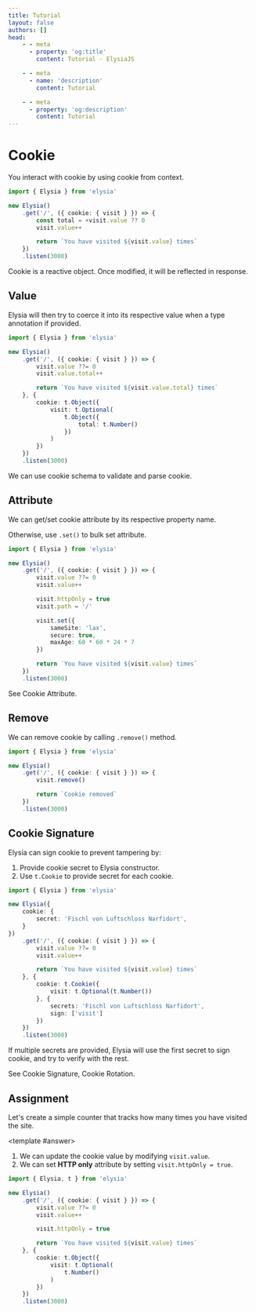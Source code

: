 ```yaml
---
title: Tutorial
layout: false
authors: []
head:
    - - meta
      - property: 'og:title'
        content: Tutorial - ElysiaJS

    - - meta
      - name: 'description'
        content: Tutorial

    - - meta
      - property: 'og:description'
        content: Tutorial
---
```


<script setup lang="ts">
import { Elysia } from 'elysia'

import Editor from '../../../components/xiao/playground/playground.vue'
import DocLink from '../../../components/xiao/doc-link/doc-link.vue'
import Playground from '../../../components/nearl/playground.vue'

import { code, testcases } from './data'
</script>

<Editor :code="code" :testcases="testcases">

# Cookie

You interact with cookie by using <DocLink href="/patterns/cookie">cookie</DocLink> from context.

```typescript
import { Elysia } from 'elysia'

new Elysia()
	.get('/', ({ cookie: { visit } }) => {
		const total = +visit.value ?? 0
		visit.value++

		return `You have visited ${visit.value} times`
	})
	.listen(3000)
```

Cookie is a reactive object. Once modified, it will be reflected in response.

## Value

Elysia will then try to coerce it into its respective value when a type annotation if provided.

```typescript
import { Elysia } from 'elysia'

new Elysia()
	.get('/', ({ cookie: { visit } }) => {
		visit.value ??= 0
		visit.value.total++

		return `You have visited ${visit.value.total} times`
	}, {
		cookie: t.Object({
			visit: t.Optional(
				t.Object({
					total: t.Number()
				})
			)
		})
	})
	.listen(3000)
```

We can use <DocLink href="/patterns/cookie.html#cookie-schema">cookie schema</DocLink> to validate and parse cookie.

## Attribute
We can get/set cookie attribute by its respective property name.

Otherwise, use `.set()` to bulk set attribute.

```typescript
import { Elysia } from 'elysia'

new Elysia()
	.get('/', ({ cookie: { visit } }) => {
		visit.value ??= 0
		visit.value++

		visit.httpOnly = true
		visit.path = '/'

		visit.set({
			sameSite: 'lax',
			secure: true,
			maxAge: 60 * 60 * 24 * 7
		})

		return `You have visited ${visit.value} times`
	})
	.listen(3000)
```

See <DocLink href="/patterns/cookie.html#cookie-attribute">Cookie Attribute</DocLink>.

## Remove

We can remove cookie by calling `.remove()` method.

```typescript
import { Elysia } from 'elysia'

new Elysia()
	.get('/', ({ cookie: { visit } }) => {
		visit.remove()

		return `Cookie removed`
	})
	.listen(3000)
```

## Cookie Signature

Elysia can sign cookie to prevent tampering by:
1. Provide cookie secret to Elysia constructor.
2. Use `t.Cookie` to provide secret for each cookie.

```typescript
import { Elysia } from 'elysia'

new Elysia({
	cookie: {
		secret: 'Fischl von Luftschloss Narfidort',
	}
})
	.get('/', ({ cookie: { visit } }) => {
		visit.value ??= 0
		visit.value++

		return `You have visited ${visit.value} times`
	}, {
		cookie: t.Cookie({
			visit: t.Optional(t.Number())
        }, {
            secrets: 'Fischl von Luftschloss Narfidort',
            sign: ['visit']
        })
	})
	.listen(3000)
```

If multiple secrets are provided, Elysia will use the first secret to sign cookie, and try to verify with the rest.

See <DocLink href="/patterns/cookie.html#cookie-signature">Cookie Signature</DocLink>, <DocLink href="/patterns/cookie.html#cookie-rotation">Cookie Rotation</DocLink>.

## Assignment
Let's create a simple counter that tracks how many times you have visited the site.

<template #answer>

1. We can update the cookie value by modifying `visit.value`.
2. We can set **HTTP only** attribute by setting `visit.httpOnly = true`.

```typescript
import { Elysia, t } from 'elysia'

new Elysia()
	.get('/', ({ cookie: { visit } }) => {
		visit.value ??= 0
		visit.value++

		visit.httpOnly = true

		return `You have visited ${visit.value} times`
	}, {
		cookie: t.Object({
			visit: t.Optional(
				t.Number()
			)
		})
	})
	.listen(3000)
```

</template>

</Editor>
